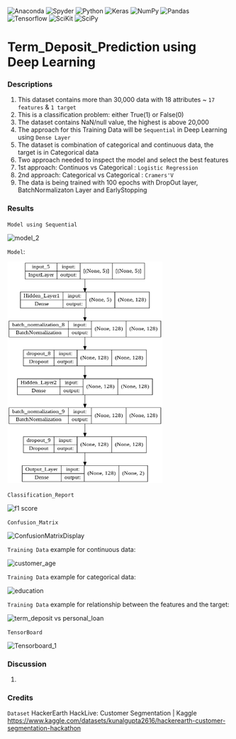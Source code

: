 ![Anaconda](https://img.shields.io/badge/Anaconda-%2344A833.svg?style=for-the-badge&logo=anaconda&logoColor=white)
![Spyder](https://img.shields.io/badge/Spyder-838485?style=for-the-badge&logo=spyder%20ide&logoColor=maroon)
![Python](https://img.shields.io/badge/python-3670A0?style=for-the-badge&logo=python&logoColor=ffdd54)
![Keras](https://img.shields.io/badge/Keras-%23D00000.svg?style=for-the-badge&logo=Keras&logoColor=white)
![NumPy](https://img.shields.io/badge/numpy-%23013243.svg?style=for-the-badge&logo=numpy&logoColor=white)
![Pandas](https://img.shields.io/badge/pandas-%23150458.svg?style=for-the-badge&logo=pandas&logoColor=white)
![Tensorflow](https://img.shields.io/badge/TensorFlow-FF6F00?style=for-the-badge&logo=tensorflow&logoColor=white)
![SciKit](https://img.shields.io/badge/scikit_learn-F7931E?style=for-the-badge&logo=scikit-learn&logoColor=white)
![SciPy](https://img.shields.io/badge/SciPy-654FF0?style=for-the-badge&logo=SciPy&logoColor=white)


# Term_Deposit_Prediction using Deep Learning

### Descriptions
 1) This dataset contains more than 30,000 data with 18 attributes ~ `17 features` & `1 target`
 2) This is a classification problem: either True(1) or False(0)
 3) The dataset contains NaN/null value, the highest is above 20,000 
 4) The approach for this Training Data will be `Sequential` in Deep Learning using `Dense Layer`
 5) The dataset is combination of categorical and continuous data, the target is in Categorical data
 6) Two approach needed to inspect the model and select the best features
 7) 1st approach: Continuos vs Categorical : `Logistic Regression`
 8) 2nd approach: Categorical vs Categorical : `Cramers'V`
 9) The data is being trained with 100 epochs with DropOut layer, BatchNormalizaton Layer and EarlyStopping
 
### Results

`Model using Sequential`

![model_2](https://user-images.githubusercontent.com/106902414/175005001-69c50a0f-f4fb-4b65-92e8-22832fed1836.PNG)


`Model`: 

<img src="plot and result/model_3.png" alt="model" style="width:350px;height:500px;">




`Classification_Report`

![f1 score](https://user-images.githubusercontent.com/106902414/175004436-260b9566-a4a7-4578-a785-f2333b501464.PNG)

`Confusion_Matrix` 

![ConfusionMatrixDisplay](https://user-images.githubusercontent.com/106902414/175007451-2d60ebb1-fde1-4cc3-bc90-78a1004b1ee4.png)


`Training Data` example for continuous data:

![customer_age](https://user-images.githubusercontent.com/106902414/175008522-0096dc41-6166-4217-81a2-8e685c8e71e4.png)


`Training Data` example for categorical data:

![education](https://user-images.githubusercontent.com/106902414/175008968-7722f4f1-3ad6-4d42-8ded-c33949b403a7.png)



`Training Data` example for relationship between the features and the target:


![term_deposit vs personal_loan](https://user-images.githubusercontent.com/106902414/175009335-6fc032af-4e93-4689-9604-9f7a9bda11a7.png)


`TensorBoard`


![Tensorboard_1](https://user-images.githubusercontent.com/106902414/175007299-51d16572-5d38-4b4d-8d8c-e1e39d746ed8.png)


### Discussion
1) 

### Credits
`Dataset`
HackerEarth HackLive: Customer Segmentation | Kaggle
https://www.kaggle.com/datasets/kunalgupta2616/hackerearth-customer-segmentation-hackathon
